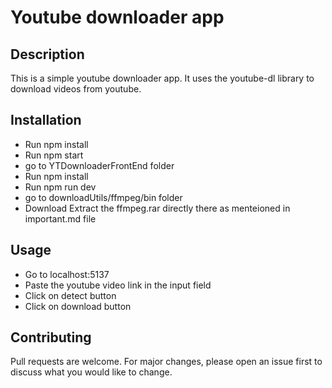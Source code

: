 # Youtube downloader app

## Description

This is a simple youtube downloader app. It uses the youtube-dl library to download videos from youtube.

## Installation

- Run npm install
- Run npm start
- go to YTDownloaderFrontEnd folder
- Run npm install
- Run npm run dev
- go to downloadUtils/ffmpeg/bin folder
- Download Extract the ffmpeg.rar directly there as menteioned in important.md file

## Usage

- Go to localhost:5137
- Paste the youtube video link in the input field
- Click on detect button
- Click on download button

## Contributing

Pull requests are welcome. For major changes, please open an issue first to discuss what you would like to change.
